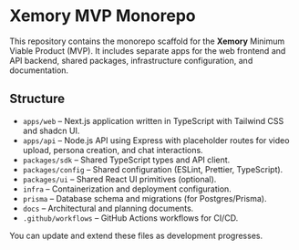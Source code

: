 # Xemory MVP Monorepo

This repository contains the monorepo scaffold for the **Xemory** Minimum Viable Product (MVP). It includes separate apps for the web frontend and API backend, shared packages, infrastructure configuration, and documentation.

## Structure

- `apps/web` – Next.js application written in TypeScript with Tailwind CSS and shadcn UI.
- `apps/api` – Node.js API using Express with placeholder routes for video upload, persona creation, and chat interactions.
- `packages/sdk` – Shared TypeScript types and API client.
- `packages/config` – Shared configuration (ESLint, Prettier, TypeScript).
- `packages/ui` – Shared React UI primitives (optional).
- `infra` – Containerization and deployment configuration.
- `prisma` – Database schema and migrations (for Postgres/Prisma).
- `docs` – Architectural and planning documents.
- `.github/workflows` – GitHub Actions workflows for CI/CD.

You can update and extend these files as development progresses.
